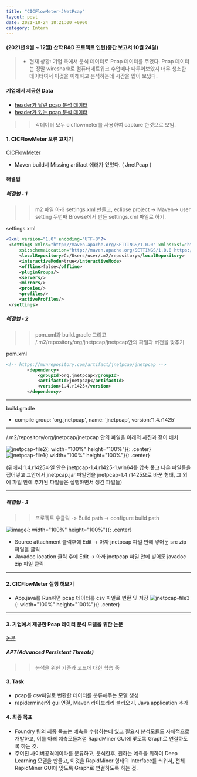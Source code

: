 ```yaml
---
title: "CICFlowMeter-JNetPcap"
layout: post
date: 2021-10-24 18:21:00 +0900
category: Intern
---
```


#### (2021년 9월 ~ 12월) 산학 R&D 프로젝트 인턴(중간 보고서 10월 24일)

> - 현재 상황: 기업 측에서 분석 데이터로 Pcap 데이터를 주었다. Pcap 데이터는 정말 wireshark로 컴퓨터네트워크 수업때나 다루어보았지 너무 생소한 데이터여서 이것을 이해하고 분석하는데 시간을 많이 보냈다.

#### 기업에서 제공한 Data

- [header가 달린 pcap 분석 데이터](https://gitlab.thothlab.org/achaud16/apt)
- [header가 없는 pcap 분석 데이터](https://gitlab.thothlab.org/Advanced-Persistent-Threat/apt-2020/-/tree/master/data)

> > 각데이터 모두 cicflowmeter를 사용하여 capture 한것으로 보임.

#### 1. CICFlowMeter 오류 고치기

[CICFlowMeter](https://github.com/CanadianInstituteForCybersecurity/CICFlowMeter)

- Maven build시 Missing artifact 에러가 있었다. ( JnetPcap )

#### 해결법

##### 해결법 - 1

> > m2 파일 아래 settings.xml 만들고, eclipse project -> Maven-> user setting 두번째 Browse에서 만든 settings.xml 파일로 하기.

settings.xml

```xml
<?xml version="1.0" encoding="UTF-8"?>
 <settings xmlns="http://maven.apache.org/SETTINGS/1.0.0" xmlns:xsi="http://www.w3.org/2001/XMLSchema-instance"
     xsi:schemaLocation="http://maven.apache.org/SETTINGS/1.0.0 https://maven.apache.org/xsd/settings-1.0.0.xsd">
     <localRepository>C:/Users/user/.m2/repository</localRepository>
     <interactiveMode>true</interactiveMode>
     <offline>false</offline>
     <pluginGroups/>
     <servers/>
     <mirrors/>
     <proxies/>
     <profiles/>
     <activeProfiles/>
 </settings>
```

##### 해결법 - 2

> > pom.xml과 build.gradle 그리고 /.m2/repository/org/jnetpcap/jnetpcap안의 파일과 버전을 맞추기

pom.xml

```xml
<!-- https://mvnrepository.com/artifact/jnetpcap/jnetpcap -->
		<dependency>
			<groupId>org.jnetpcap</groupId>
			<artifactId>jnetpcap</artifactId>
			<version>1.4.r1425</version>
		</dependency>
```

---

build.gradle

- compile group: 'org.jnetpcap', name: 'jnetpcap', version:'1.4.r1425'

---

/.m2/repository/org/jnetpcap/jnetpcap 안의 파일을 아래의 사진과 같이 배치

![jnetpcap-file2](https://user-images.githubusercontent.com/26592315/138590272-7d31ead8-1690-4ad7-9b63-4b216993e12d.png){: width="100%" height="100%"}{: .center}
![jnetpcap-file1](https://user-images.githubusercontent.com/26592315/138590285-a20a4d3a-d1b3-4e07-8e71-55f6b2c67099.png){: width="100%" height="100%"}{: .center}

(위에서 1.4.r1425파일 안은 jnetpcap-1.4.r1425-1.win64를 압축 풀고 나온 파일들을 집어넣고 그안에서 jnetpcap.jar 파일명을 jnetpcap-1.4.r1425으로 바꾼 형태, 그 외에 파일 안에 추가된 파일들은 실행하면서 생긴 파일들)

---

##### 해결법 - 3

> > 프로젝트 우클릭 -> Build path -> configure build path

![image](https://user-images.githubusercontent.com/26592315/138590360-19463c35-93a7-40af-91f0-832bae9d8ab8.png){: width="100%" height="100%"}{: .center}

- Source attachment 클릭후에 Edit -> 아까 jnetpcap 파일 안에 넣어둔 src zip 파일을 클릭
- Javadoc location 클릭 후에 Edit -> 아까 jnetpcap 파일 안에 넣어둔 javadoc zip 파일 클릭

---

#### 2. CICFlowMeter 실행 해보기

- App.java를 Run하면 pcap 데이터를 csv 파일로 변환 및 저장
  ![jnetpcap-file3](https://user-images.githubusercontent.com/26592315/138590723-09fb6122-ca7b-485e-bd20-82c945c3208a.png){: width="100%" height="100%"}{: .center}

---

#### 3. 기업에서 제공한 Pcap 데이터 분석 모델을 위한 논문

[논문](https://sailik1991.github.io/files/DAPT_at_MLHat2020.pdf)

##### APT(Advanced Persistent Threats)

> > 분석을 위한 기준과 코드에 대한 학습 중

#### 3. Task

- pcap를 csv파일로 변환한 데이터를 분류해주는 모델 생성
- rapiderminer와 gui 연결, Maven 라이브러리 불러오기, Java application 추가

#### 4. 최종 목표

- Foundry 팀의 최종 목표는 예측을 수행하는데 있고 필요시 분석모듈도 자체적으로 개발하고, 이를 아래 예측모듈처럼 RapidMiner GUI에 맞도록 Graph로 연결하도록 하는 것.
- 주어진 사이버공격데이타를 분류하고, 분석한후, 원하는 예측을 위하여 Deep Learning 모델을 만들고, 이것을 RapidMiner 형태의 Interface를 씌워서, 전체 RapidMiner GUI에 맞도록 Graph로 연결하도록 하는 것.
